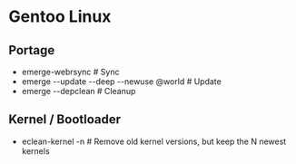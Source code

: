 # Gentoo Linux

## Portage
- emerge-webrsync                                # Sync
- emerge --update --deep --newuse @world         # Update
- emerge --depclean                              # Cleanup

## Kernel / Bootloader
- eclean-kernel -n <N>                           # Remove old kernel versions, but keep the N newest kernels